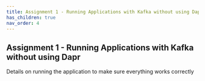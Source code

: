 ```yaml
---
title: Assignment 1 - Running Applications with Kafka without using Dapr
has_children: true
nav_order: 4
---
```


## Assignment 1 - Running Applications with Kafka without using Dapr

Details on running the application to make sure everything works correctly